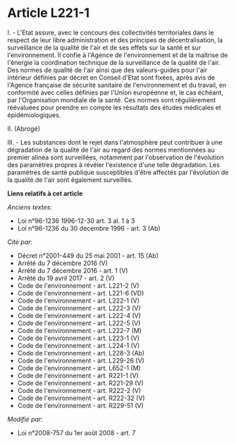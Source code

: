 # Article L221-1

I. - L'Etat assure, avec le concours des collectivités territoriales dans le respect de leur libre administration et des
principes de décentralisation, la surveillance de la qualité de l'air et de ses effets sur la santé et sur l'environnement.
Il confie à l'Agence de l'environnement et de la maîtrise de l'énergie la coordination technique de la surveillance de la
qualité de l'air. Des normes de qualité de l'air ainsi que des valeurs-guides pour l'air intérieur définies par décret en
Conseil d'Etat sont fixées, après avis de l'Agence française de sécurité sanitaire de l'environnement et du travail, en
conformité avec celles définies par l'Union européenne et, le cas échéant, par l'Organisation mondiale de la santé. Ces
normes sont régulièrement réévaluées pour prendre en compte les résultats des études médicales et épidémiologiques.

II. (Abrogé) 

III. - Les substances dont le rejet dans l'atmosphère peut contribuer à une dégradation de la qualité de l'air au regard des
normes mentionnées au premier alinéa sont surveillées, notamment par l'observation de l'évolution des paramètres propres à
révéler l'existence d'une telle dégradation. Les paramètres de santé publique susceptibles d'être affectés par l'évolution de
la qualité de l'air sont également surveillés.

**Liens relatifs à cet article**

_Anciens textes_:

  - Loi n°96-1236 1996-12-30 art. 3 al. 1 à 3
  - Loi n°96-1236 du 30 décembre 1996 - art. 3 (Ab)

_Cité par_:

  - Décret n°2001-449 du 25 mai 2001 - art. 15 (Ab)
  - Arrêté du 7 décembre 2016 (V)
  - Arrêté du 7 décembre 2016 - art. 1 (V)
  - Arrêté du 19 avril 2017 - art. 2 (V)
  - Code de l'environnement - art. L221-2 (V)
  - Code de l'environnement - art. L221-6 (VD)
  - Code de l'environnement - art. L222-1 (V)
  - Code de l'environnement - art. L222-3 (V)
  - Code de l'environnement - art. L222-4 (V)
  - Code de l'environnement - art. L222-5 (V)
  - Code de l'environnement - art. L222-7 (M)
  - Code de l'environnement - art. L223-1 (V)
  - Code de l'environnement - art. L224-1 (V)
  - Code de l'environnement - art. L228-3 (Ab)
  - Code de l'environnement - art. L229-26 (V)
  - Code de l'environnement - art. L652-1 (M)
  - Code de l'environnement - art. R221-1 (V)
  - Code de l'environnement - art. R221-29 (V)
  - Code de l'environnement - art. R222-2 (V)
  - Code de l'environnement - art. R222-32 (V)
  - Code de l'environnement - art. R229-51 (V)

_Modifié par_:

  - Loi n°2008-757 du 1er août 2008 - art. 7
